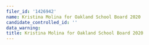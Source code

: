 ```yaml
---
filer_id: '1426942'
name: Kristina Molina for Oakland School Board 2020
candidate_controlled_id: ''
data_warning:
title: Kristina Molina for Oakland School Board 2020
---
```

